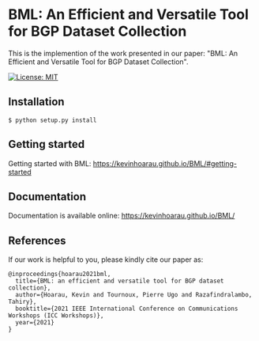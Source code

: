 # BML: An Efficient and Versatile Tool for BGP Dataset Collection

This is the implemention of the work presented in our paper:
"BML: An Efficient and Versatile Tool for BGP Dataset Collection".

[![License: MIT](https://img.shields.io/badge/License-MIT-yellow.svg)](https://opensource.org/licenses/MIT)

## Installation

```console
$ python setup.py install
```

## Getting started

Getting started with BML: https://kevinhoarau.github.io/BML/#getting-started

## Documentation

Documentation is available online: https://kevinhoarau.github.io/BML/

## References

If our work is helpful to you, please kindly cite our paper as:
```
@inproceedings{hoarau2021bml,
  title={BML: an efficient and versatile tool for BGP dataset collection},
  author={Hoarau, Kevin and Tournoux, Pierre Ugo and Razafindralambo, Tahiry},
  booktitle={2021 IEEE International Conference on Communications Workshops (ICC Workshops)},
  year={2021}
}
```
